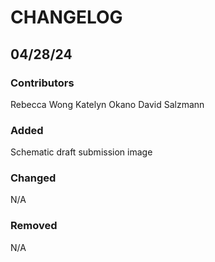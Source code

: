 # CHANGELOG

## 04/28/24
### Contributors
Rebecca Wong
Katelyn Okano
David Salzmann

### Added
Schematic draft submission image

### Changed
N/A

### Removed
N/A
